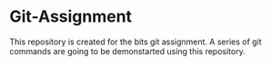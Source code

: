 # Git-Assignment
This repository is created for the bits git assignment.
A series of git commands are going to be demonstarted using this repository. 
